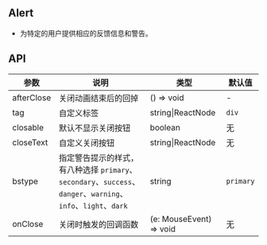 ## Alert

- 为特定的用户提供相应的反馈信息和警告。

## API

| 参数 | 说明 | 类型 | 默认值 |
| --- | --- | --- | --- |
| afterClose | 关闭动画结束后的回掉 | () => void | - |
| tag | 自定义标签 | string\|ReactNode | `div` |
| closable | 默认不显示关闭按钮 | boolean | 无 |
| closeText | 自定义关闭按钮 | string\|ReactNode | 无 |
| bstype | 指定警告提示的样式，有八种选择 `primary`、`secondary`、`success`、`danger`、`warning`、`info`、`light`、`dark` | string | `primary` |
| onClose | 关闭时触发的回调函数 | (e: MouseEvent) => void | 无 |